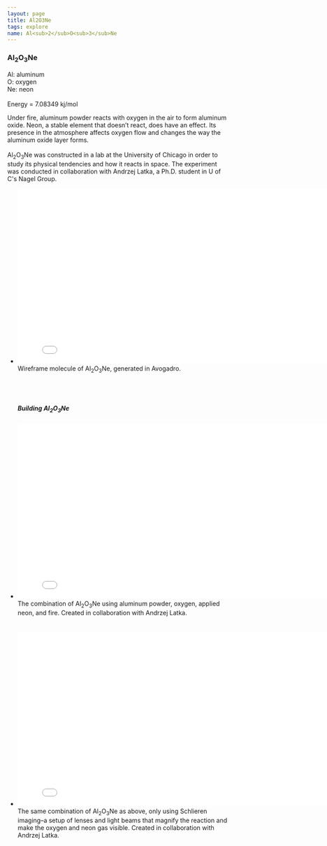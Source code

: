 ```yaml
---
layout: page
title: Al2O3Ne
tags: explore
name: Al<sub>2</sub>O<sub>3</sub>Ne
---
```


<h3 class="pageheader">
Al<sub>2</sub>O<sub>3</sub>Ne
</h3>
<div class="row">
	<div class="grid-third">
<p class="pagecontent"> 
Al: aluminum
<br>
O: oxygen
<br>
Ne: neon
<br>
<br>
Energy = 7.08349 kj/mol
</p>
</div>
<div class="grid-two-thirds">
<p class="pagecontent"> 
Under fire, aluminum powder reacts with oxygen in the air to form aluminum oxide. Neon, a stable element that doesn’t react, does have an effect. Its presence in the atmosphere affects oxygen flow and changes the way the aluminum oxide layer forms.
<br>
<br>
Al<sub>2</sub>O<sub>3</sub>Ne
was constructed in a lab at the University of Chicago in order to study its physical tendencies and how it reacts in space. The experiment was conducted in collaboration with Andrzej Latka, a Ph.D. student in U of C's Nagel Group.
</p>
</div>
</div>
<div class="grid-three-fourths float-center">
<ul class="list-unstyled">
	<li><iframe src="//player.vimeo.com/video/100712142?title=0&amp;byline=0&amp;portrait=0&amp;autoplay=1&amp;loop=1" width="800" height="400" frameborder="0"> </iframe><br>Wireframe molecule of  
Al<sub>2</sub>O<sub>3</sub>Ne, generated in Avogadro. 
</li>
<br>
<br>
<br>
<h5>Building Al<sub>2</sub>O<sub>3</sub>Ne
</h5>
<li><iframe src="//player.vimeo.com/video/90777885?title=0&amp;byline=0&amp;portrait=0" width="800" height="400" frameborder="0"> </iframe> <br>The combination of Al<sub>2</sub>O<sub>3</sub>Ne using aluminum powder, oxygen, applied neon, and fire. Created in collaboration with Andrzej Latka. </li>
<br>
<br>

<li><iframe src="//player.vimeo.com/video/94027010
?title=0&amp;byline=0&amp;portrait=0" width="800" height="400" frameborder="0"> </iframe> <br>The same combination of Al<sub>2</sub>O<sub>3</sub>Ne
as above, only using Schlieren imaging–a setup of lenses and light beams that magnify the reaction and make the oxygen and neon gas visible. Created in collaboration with Andrzej Latka.</li>
</ul>
</div>




